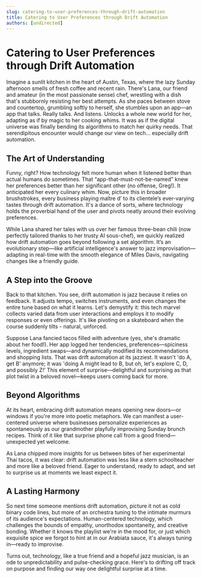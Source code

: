 ```yaml
---
slug: catering-to-user-preferences-through-drift-automation
title: Catering to User Preferences through Drift Automation
authors: [undirected]
---
```


# Catering to User Preferences through Drift Automation

Imagine a sunlit kitchen in the heart of Austin, Texas, where the lazy Sunday afternoon smells of fresh coffee and recent rain. There's Lana, our friend and amateur (in the most passionate sense) chef, wrestling with a dish that's stubbornly resisting her best attempts. As she paces between stove and countertop, grumbling softly to herself, she stumbles upon an app—an app that talks. Really talks. And listens. Unlocks a whole new world for her, adapting as if by magic to her cooking whims. It was as if the digital universe was finally bending its algorithms to match her quirky needs. That serendipitous encounter would change our view on tech... especially drift automation.

## The Art of Understanding

Funny, right? How technology felt more human when it listened better than actual humans do sometimes. That “app-that-must-not-be-named” knew her preferences better than her significant other (no offense, Greg!). It anticipated her every culinary whim. Now, picture this in broader brushstrokes, every business playing maître d’ to its clientele’s ever-varying tastes through drift automation. It's a dance of sorts, where technology holds the proverbial hand of the user and pivots neatly around their evolving preferences.

While Lana shared her tales with us over her famous three-bean chili (now perfectly tailored thanks to her trusty AI sous-chef), we quickly realized how drift automation goes beyond following a set algorithm. It’s an evolutionary step—like artificial intelligence's answer to jazz improvisation—adapting in real-time with the smooth elegance of Miles Davis, navigating changes like a friendly guide.

## A Step into the Groove

Back to that kitchen. You see, drift automation is jazz because it relies on feedback. It adjusts tempo, switches instruments, and even changes the entire tune based on what it learns. Let's demystify it: this tech marvel collects varied data from user interactions and employs it to modify responses or even offerings. It's like pivoting on a skateboard when the course suddenly tilts - natural, unforced.

Suppose Lana fancied tacos filled with adventure (yes, she's dramatic about her food!). Her app logged her tendencies, preferences—spiciness levels, ingredient swaps—and dynamically modified its recommendations and shopping lists. That was drift automation at its jazziest. It wasn't 'do A, get B' anymore; it was 'doing A might lead to B, but oh, let's explore C, D, and possibly Z!’ This element of surprise—delightful and surprising as that plot twist in a beloved novel—keeps users coming back for more.

## Beyond Algorithms

At its heart, embracing drift automation means opening new doors—or windows if you're more into poetic metaphors. We can manifest a user-centered universe where businesses personalize experiences as spontaneously as our grandmother playfully improvising Sunday brunch recipes. Think of it like that surprise phone call from a good friend—unexpected yet welcome.

As Lana chipped more insights for us between bites of her experimental Thai tacos, it was clear: drift automation was less like a stern schoolteacher and more like a beloved friend. Eager to understand, ready to adapt, and set to surprise us at moments we least expect it. 

## A Lasting Harmony

So next time someone mentions drift automation, picture it not as cold binary code lines, but more of an orchestra tuning to the intimate murmurs of its audience's expectations. Human-centered technology, which challenges the bounds of empathy, unorthodox spontaneity, and creative bonding. Whether it knows the playlist we're in the mood for, or just which exquisite spice we forgot to hint at in our Arabiata sauce, it's always tuning in—ready to improvise.

Turns out, technology, like a true friend and a hopeful jazz musician, is an ode to unpredictability and pulse-checking grace. Here's to drifting off track on purpose and finding our way one delightful surprise at a time.